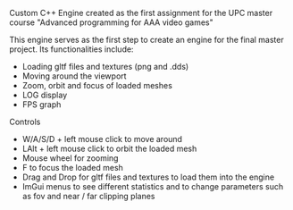 Custom C++ Engine created as the first assignment for the UPC master course "Advanced programming for AAA video games"

This engine serves as the first step to create an engine for the final master project. 
Its functionalities include:
- Loading gltf files and textures (png and .dds)
- Moving around the viewport
- Zoom, orbit and focus of loaded meshes
- LOG display
- FPS graph

Controls
- W/A/S/D + left mouse click to move around
- LAlt + left mouse click to orbit the loaded mesh
- Mouse wheel for zooming
- F to focus the loaded mesh
- Drag and Drop for gltf files and textures to load them into the engine
- ImGui menus to see different statistics and to change parameters such as fov and near / far clipping planes
